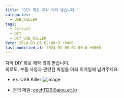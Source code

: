 ```yaml
---
title: "DIY 회로 제작 의뢰 받습니다."
categories:
  - USB_KILLER
tags:
  - Circuit
  - DIY
  - DIY_USB_KILLER
date: 2024-03-05 02:00:0 +0000
last_modified_at: 2024-03-05 02:00:0 +0000
---
```


자작 DIY 회로 제작 의뢰 받습니다.
<br>
회로도, 부품 사양과 관련된 파일을 아래 이메일에 남겨주세요.

- ex. USB Killer
  ![image](https://camo.githubusercontent.com/0ee461ce816549423080db493847190553b4904558c267aacbbd7d7c1406b10c/68747470733a2f2f692e6962622e636f2f506a5371464b432f313639343935353331343636302e6a7067)
  <br>

- 문의 메일: eoeh1120@ajou.ac.kr
